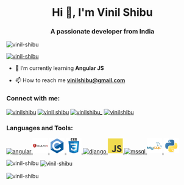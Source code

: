 <h1 align="center">Hi 👋, I'm Vinil Shibu</h1>
<h3 align="center">A passionate developer from India</h3>

<p align="left"> <img src="https://komarev.com/ghpvc/?username=vinil-shibu&label=Profile%20views&color=0e75b6&style=flat" alt="vinil-shibu" /> </p>

<p align="left"> <a href="https://github.com/ryo-ma/github-profile-trophy"><img src="https://github-profile-trophy.vercel.app/?username=vinil-shibu" alt="vinil-shibu" /></a> </p>

- 🌱 I’m currently learning **Angular JS**

- 📫 How to reach me **vinilshibu@gmail.com**

<h3 align="left">Connect with me:</h3>
<p align="left">
<a href="https://twitter.com/vinilshibu" target="blank"><img align="center" src="https://raw.githubusercontent.com/rahuldkjain/github-profile-readme-generator/master/src/images/icons/Social/twitter.svg" alt="vinilshibu" height="30" width="40" /></a>
<a href="https://linkedin.com/in/vinil shibu" target="blank"><img align="center" src="https://raw.githubusercontent.com/rahuldkjain/github-profile-readme-generator/master/src/images/icons/Social/linked-in-alt.svg" alt="vinil shibu" height="30" width="40" /></a>
<a href="https://instagram.com/vinilshibu_" target="blank"><img align="center" src="https://raw.githubusercontent.com/rahuldkjain/github-profile-readme-generator/master/src/images/icons/Social/instagram.svg" alt="vinilshibu_" height="30" width="40" /></a>
<a href="https://www.codechef.com/users/vinilshibu" target="blank"><img align="center" style ="backgroung⚪"src="https://cdn.jsdelivr.net/npm/simple-icons@3.1.0/icons/codechef.svg" alt="vinilshibu" height="30" width="40" /></a>
</p>

<h3 align="left">Languages and Tools:</h3>
<p align="left"> <a href="https://angular.io" target="_blank" rel="noreferrer"> <img src="https://angular.io/assets/images/logos/angular/angular.svg" alt="angular" width="40" height="40"/> </a> <a href="https://angular.io" target="_blank" rel="noreferrer"> <img src="https://raw.githubusercontent.com/devicons/devicon/master/icons/angularjs/angularjs-original-wordmark.svg" alt="angularjs" width="40" height="40"/> </a> <a href="https://www.cprogramming.com/" target="_blank" rel="noreferrer"> <img src="https://raw.githubusercontent.com/devicons/devicon/master/icons/c/c-original.svg" alt="c" width="40" height="40"/> </a> <a href="https://www.w3schools.com/css/" target="_blank" rel="noreferrer"> <img src="https://raw.githubusercontent.com/devicons/devicon/master/icons/css3/css3-original-wordmark.svg" alt="css3" width="40" height="40"/> </a> <a href="https://www.djangoproject.com/" target="_blank" rel="noreferrer"> <img src="https://cdn.worldvectorlogo.com/logos/django.svg" alt="django" width="40" height="40"/> </a> <a href="https://developer.mozilla.org/en-US/docs/Web/JavaScript" target="_blank" rel="noreferrer"> <img src="https://raw.githubusercontent.com/devicons/devicon/master/icons/javascript/javascript-original.svg" alt="javascript" width="40" height="40"/> </a> <a href="https://www.microsoft.com/en-us/sql-server" target="_blank" rel="noreferrer"> <img src="https://www.svgrepo.com/show/303229/microsoft-sql-server-logo.svg" alt="mssql" width="40" height="40"/> </a> <a href="https://www.mysql.com/" target="_blank" rel="noreferrer"> <img src="https://raw.githubusercontent.com/devicons/devicon/master/icons/mysql/mysql-original-wordmark.svg" alt="mysql" width="40" height="40"/> </a> <a href="https://www.python.org" target="_blank" rel="noreferrer"> <img src="https://raw.githubusercontent.com/devicons/devicon/master/icons/python/python-original.svg" alt="python" width="40" height="40"/> </a> </p>

<p><img align="left" src="https://github-readme-stats.vercel.app/api/top-langs?username=vinil-shibu&show_icons=true&locale=en&layout=compact" alt="vinil-shibu" /></p>

<p>&nbsp;<img align="center" src="https://github-readme-stats.vercel.app/api?username=vinil-shibu&show_icons=true&locale=en" alt="vinil-shibu" /></p>

<p><img align="center" src="https://github-readme-streak-stats.herokuapp.com/?user=vinil-shibu&" alt="vinil-shibu" /></p>
